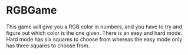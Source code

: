 # RGBGame
This game will give you a RGB color in numbers, and you have to try and figure out which color is 
the one given. There is an easy and hard mode. Hard mode has six squares to choose from whereas 
the easy mode only has three squares to choose from.
